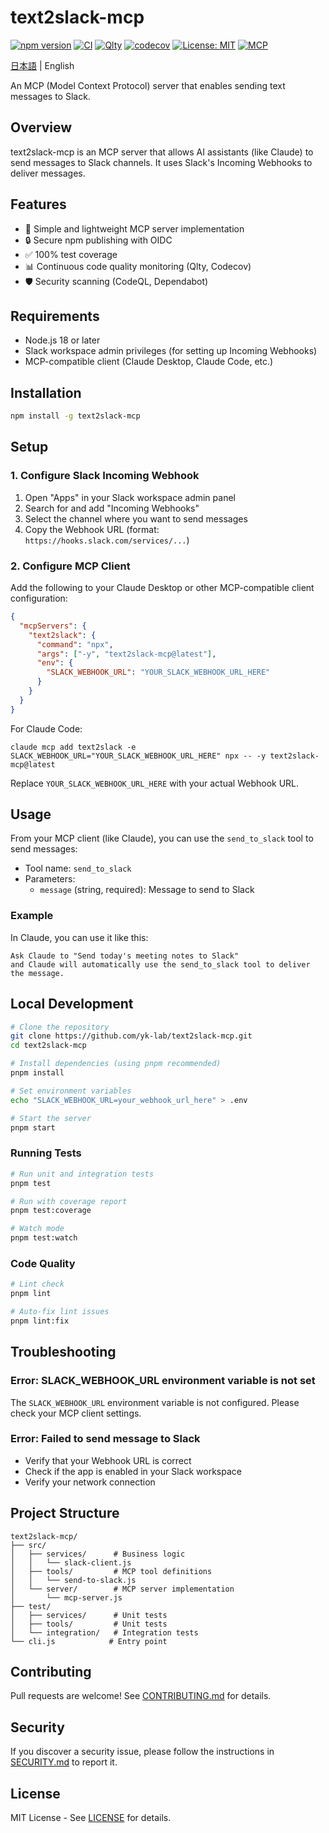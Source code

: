 # text2slack-mcp

[![npm version](https://badge.fury.io/js/text2slack-mcp.svg)](https://www.npmjs.com/package/text2slack-mcp)
[![CI](https://github.com/yk-lab/text2slack-mcp/actions/workflows/ci.yml/badge.svg)](https://github.com/yk-lab/text2slack-mcp/actions/workflows/ci.yml)
[![Qlty](https://qlty.sh/b/yk-lab/text2slack-mcp)](https://qlty.sh/r/yk-lab/text2slack-mcp)
[![codecov](https://codecov.io/gh/yk-lab/text2slack-mcp/branch/main/graph/badge.svg)](https://codecov.io/gh/yk-lab/text2slack-mcp)
[![License: MIT](https://img.shields.io/badge/License-MIT-yellow.svg)](https://opensource.org/licenses/MIT)
[![MCP](https://img.shields.io/badge/MCP-v1.0.0-blue.svg)](https://modelcontextprotocol.io)

[日本語](README.md) | English

An MCP (Model Context Protocol) server that enables sending text messages to Slack.

## Overview

text2slack-mcp is an MCP server that allows AI assistants (like Claude) to send messages to Slack channels.
It uses Slack's Incoming Webhooks to deliver messages.

## Features

- 🚀 Simple and lightweight MCP server implementation
- 🔒 Secure npm publishing with OIDC
- ✅ 100% test coverage
- 📊 Continuous code quality monitoring (Qlty, Codecov)
- 🛡️ Security scanning (CodeQL, Dependabot)

## Requirements

- Node.js 18 or later
- Slack workspace admin privileges (for setting up Incoming Webhooks)
- MCP-compatible client (Claude Desktop, Claude Code, etc.)

## Installation

```bash
npm install -g text2slack-mcp
```

## Setup

### 1. Configure Slack Incoming Webhook

1. Open "Apps" in your Slack workspace admin panel
2. Search for and add "Incoming Webhooks"
3. Select the channel where you want to send messages
4. Copy the Webhook URL (format: `https://hooks.slack.com/services/...`)

### 2. Configure MCP Client

Add the following to your Claude Desktop or other MCP-compatible client configuration:

```json
{
  "mcpServers": {
    "text2slack": {
      "command": "npx",
      "args": ["-y", "text2slack-mcp@latest"],
      "env": {
        "SLACK_WEBHOOK_URL": "YOUR_SLACK_WEBHOOK_URL_HERE"
      }
    }
  }
}
```

For Claude Code:

```shell
claude mcp add text2slack -e SLACK_WEBHOOK_URL="YOUR_SLACK_WEBHOOK_URL_HERE" npx -- -y text2slack-mcp@latest
```

Replace `YOUR_SLACK_WEBHOOK_URL_HERE` with your actual Webhook URL.

## Usage

From your MCP client (like Claude), you can use the `send_to_slack` tool to send messages:

- Tool name: `send_to_slack`
- Parameters:
  - `message` (string, required): Message to send to Slack

### Example

In Claude, you can use it like this:

```plain
Ask Claude to "Send today's meeting notes to Slack"
and Claude will automatically use the send_to_slack tool to deliver the message.
```

## Local Development

```bash
# Clone the repository
git clone https://github.com/yk-lab/text2slack-mcp.git
cd text2slack-mcp

# Install dependencies (using pnpm recommended)
pnpm install

# Set environment variables
echo "SLACK_WEBHOOK_URL=your_webhook_url_here" > .env

# Start the server
pnpm start
```

### Running Tests

```bash
# Run unit and integration tests
pnpm test

# Run with coverage report
pnpm test:coverage

# Watch mode
pnpm test:watch
```

### Code Quality

```bash
# Lint check
pnpm lint

# Auto-fix lint issues
pnpm lint:fix
```

## Troubleshooting

### Error: SLACK_WEBHOOK_URL environment variable is not set

The `SLACK_WEBHOOK_URL` environment variable is not configured. Please check your MCP client settings.

### Error: Failed to send message to Slack

- Verify that your Webhook URL is correct
- Check if the app is enabled in your Slack workspace
- Verify your network connection

## Project Structure

```plain
text2slack-mcp/
├── src/
│   ├── services/      # Business logic
│   │   └── slack-client.js
│   ├── tools/         # MCP tool definitions
│   │   └── send-to-slack.js
│   └── server/        # MCP server implementation
│       └── mcp-server.js
├── test/
│   ├── services/      # Unit tests
│   ├── tools/         # Unit tests
│   └── integration/   # Integration tests
└── cli.js            # Entry point
```

## Contributing

Pull requests are welcome! See [CONTRIBUTING.md](CONTRIBUTING.md) for details.

## Security

If you discover a security issue, please follow the instructions in [SECURITY.md](.github/SECURITY.md) to report it.

## License

MIT License - See [LICENSE](LICENSE) for details.
